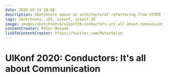 ```yaml
---
date: 2020-05-19 18:00
description: Sketchnote about an architectural refactoring from VIPER from UIKonf 2020 (online conference)
tags: sketchnote, iOS, uikonf, uikonf-20
image: images/sketchnotes/uikonf20-conductors-its-all-about-communication-small.jpg
contentCreator: Peter Mosaad
linkToContentCreator: https://twitter.com/PeterSelim
---
```


# UIKonf 2020: Conductors: It's all about Communication
